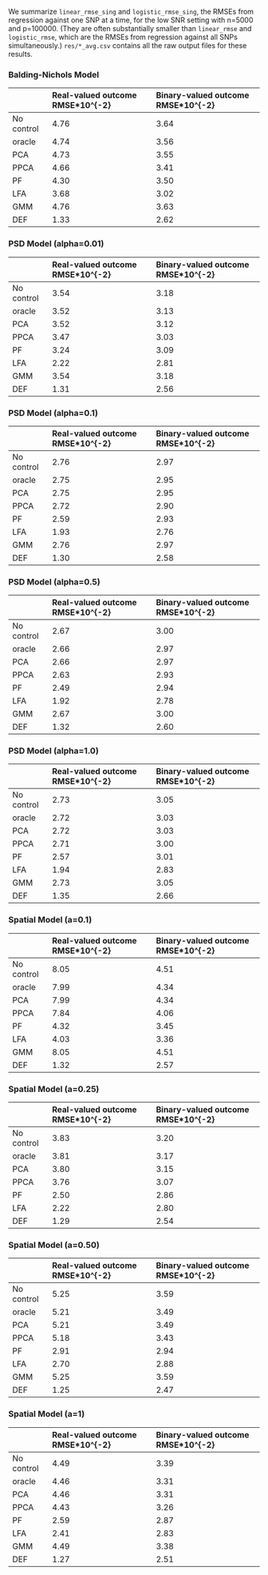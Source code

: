 
We summarize `linear_rmse_sing` and `logistic_rmse_sing`, the RMSEs
from regression against one SNP at a time, for the low SNR setting
with n=5000 and p=100000. (They are often substantially smaller than
`linear_rmse` and `logistic_rmse`, which are the RMSEs from regression
against all SNPs simultaneously.) `res/*_avg.csv` contains all the raw
output files for these results.

### Balding-Nichols Model

||Real-valued outcome RMSE\*10^{-2}|Binary-valued outcome RMSE\*10^{-2}|
|:----|:----|:----|
|No control|4.76|3.64|
|oracle|4.74|3.56|
|PCA|4.73|3.55|
|PPCA|4.66|3.41|
|PF|4.30|3.50|
|LFA|3.68|3.02|
|GMM|4.76|3.63|
|DEF|1.33|2.62|


### PSD Model (alpha=0.01)

||Real-valued outcome RMSE\*10^{-2}|Binary-valued outcome RMSE\*10^{-2}|
|:----|:----|:----|
|No control|3.54|3.18|
|oracle|3.52|3.13|
|PCA|3.52|3.12|
|PPCA|3.47|3.03|
|PF|3.24|3.09|
|LFA|2.22|2.81|
|GMM|3.54|3.18|
|DEF|1.31|2.56|

### PSD Model (alpha=0.1)

||Real-valued outcome RMSE\*10^{-2}|Binary-valued outcome RMSE\*10^{-2}|
|:----|:----|:----|
|No control|2.76|2.97|
|oracle|2.75|2.95|
|PCA|2.75|2.95|
|PPCA|2.72|2.90|
|PF|2.59|2.93|
|LFA|1.93|2.76|
|GMM|2.76|2.97|
|DEF|1.30|2.58|


### PSD Model (alpha=0.5)

||Real-valued outcome RMSE\*10^{-2}|Binary-valued outcome RMSE\*10^{-2}|
|:----|:----|:----|
|No control|2.67|3.00|
|oracle|2.66|2.97|
|PCA|2.66|2.97|
|PPCA|2.63|2.93
|PF|2.49|2.94|
|LFA|1.92|2.78|
|GMM|2.67|3.00|
|DEF|1.32|2.60|



### PSD Model (alpha=1.0)

||Real-valued outcome RMSE\*10^{-2}|Binary-valued outcome RMSE\*10^{-2}|
|:----|:----|:----|
|No control|2.73|3.05|
|oracle|2.72|3.03|
|PCA|2.72|3.03|
|PPCA|2.71|3.00|
|PF|2.57|3.01|
|LFA|1.94|2.83|
|GMM|2.73|3.05|
|DEF|1.35|2.66|


### Spatial Model (a=0.1)

||Real-valued outcome RMSE\*10^{-2}|Binary-valued outcome RMSE\*10^{-2}|
|:----|:----|:----|
|No control|8.05|4.51|
|oracle|7.99|4.34|
|PCA|7.99|4.34|
|PPCA|7.84|4.06|
|PF|4.32|3.45|
|LFA|4.03|3.36|
|GMM|8.05|4.51|
|DEF|1.32|2.57|



### Spatial Model (a=0.25)

||Real-valued outcome RMSE\*10^{-2}|Binary-valued outcome RMSE\*10^{-2}|
|:----|:----|:----|
|No control|3.83|3.20|
|oracle|3.81|3.17|
|PCA|3.80|3.15|
|PPCA|3.76|3.07|
|PF|2.50|2.86|
|LFA|2.22|2.80|
|DEF|1.29|2.54|


### Spatial Model (a=0.50)

||Real-valued outcome RMSE\*10^{-2}|Binary-valued outcome RMSE\*10^{-2}|
|:----|:----|:----|
|No control|5.25|3.59|
|oracle|5.21|3.49|
|PCA|5.21|3.49|
|PPCA|5.18|3.43|
|PF|2.91|2.94|
|LFA|2.70|2.88|
|GMM|5.25|3.59|
|DEF|1.25|2.47|


### Spatial Model (a=1)

||Real-valued outcome RMSE\*10^{-2}|Binary-valued outcome RMSE\*10^{-2}|
|:----|:----|:----|
|No control|4.49|3.39|
|oracle|4.46|3.31|
|PCA|4.46|3.31|
|PPCA|4.43|3.26|
|PF|2.59|2.87|
|LFA|2.41|2.83|
|GMM|4.49|3.38|
|DEF|1.27|2.51|
